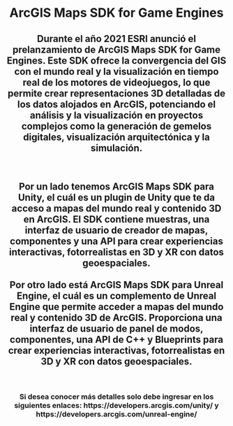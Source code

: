 <div id="header" align="center">
  <h1>ArcGIS Maps SDK for Game Engines</h1>
  <h2>Durante el año 2021 ESRI anunció el prelanzamiento de ArcGIS Maps SDK for Game Engines. Este SDK ofrece la convergencia del GIS con el mundo real y la visualización en tiempo real de los motores de videojuegos, lo que permite crear representaciones 3D detalladas de los datos alojados en ArcGIS, potenciando el análisis y la visualización en proyectos complejos como la generación de gemelos digitales, visualización arquitectónica y la simulación.</h2><br>
  <h2>Por un lado tenemos ArcGIS Maps SDK para Unity, el cuál es un plugin de Unity que te da acceso a mapas del mundo real y contenido 3D en ArcGIS. El SDK contiene muestras, una interfaz de usuario de creador de mapas, componentes y una API para crear experiencias interactivas, fotorrealistas en 3D y XR con datos geoespaciales.<br><br>
  Por otro lado está ArcGIS Maps SDK para Unreal Engine, el cuál es un complemento de Unreal Engine que permite acceder a mapas del mundo real y contenido 3D de ArcGIS. Proporciona una interfaz de usuario de panel de modos, componentes, una API de C++ y Blueprints para crear experiencias interactivas, fotorrealistas en 3D y XR con datos geoespaciales.</h2><br> 
    <h3>Si desea conocer más detalles solo debe ingresar en los siguientes enlaces: https://developers.arcgis.com/unity/ y https://developers.arcgis.com/unreal-engine/</h3>
</div>
